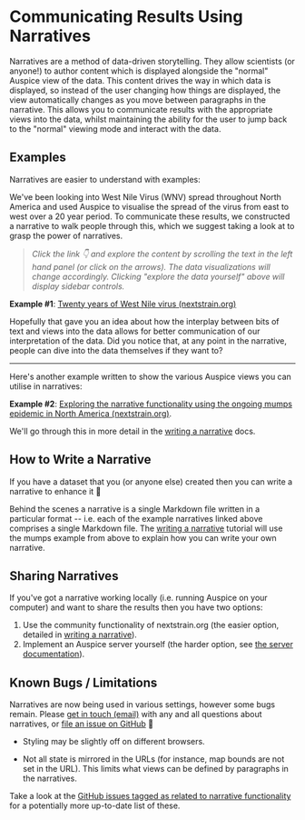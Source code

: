 # Communicating Results Using Narratives
<!-- WARNING -->
<!-- Do not edit this file from within the docs.nextstrain.org repository. -->
<!-- It is fetched from another repository to be included in the docs.nextstrain.org build. -->
<!-- So, if you edit it after it is fetched into docs.nextstrain.org, your changes will be lost. -->
<!-- Instead, edit this file in its own repository and commit your changes there. -->
<!-- For more details on this (temporary) implementation, see https://github.com/nextstrain/docs.nextstrain.org#fetching-of-documents-from-other-repositories -->
<!-- This file is located at (fetched from): https://github.com/nextstrain/auspice/blob/master/docs/narratives/introduction.md -->
<!-- WARNING -->
<!-- WARNING -->
<!-- WARNING -->


Narratives are a method of data-driven storytelling.
They allow scientists (or anyone!) to author content which is displayed alongside the "normal" Auspice view of the data.
This content drives the way in which data is displayed, so instead of the user changing how things are displayed, the view automatically changes as you move between paragraphs in the narrative.
This allows you to communicate results with the appropriate views into the data, whilst maintaining the ability for the user to jump back to the "normal" viewing mode and interact with the data.

## Examples

Narratives are easier to understand with examples:

We've been looking into West Nile Virus (WNV) spread throughout North America and used Auspice to visualise the spread of the virus from east to west over a 20 year period.
To communicate these results, we constructed a narrative to walk people through this, which we suggest taking a look at to grasp the power of narratives.


> _Click the link 👇 and explore the content by scrolling the text in the left hand panel (or click on the arrows)._
_The data visualizations will change accordingly._
_Clicking "explore the data yourself" above will display sidebar controls._

**Example #1**: [Twenty years of West Nile virus (nextstrain.org)](https://nextstrain.org/narratives/twenty-years-of-WNV)


Hopefully that gave you an idea about how the interplay between bits of text and views into the data allows for better communication of our interpretation of the data.
Did you notice that, at any point in the narrative, people can dive into the data themselves if they want to?

---

Here's another example written to show the various Auspice views you can utilise in narratives:

**Example #2**: [Exploring the narrative functionality using the ongoing mumps epidemic in North America (nextstrain.org)](https://nextstrain.org/narratives/intro-to-narratives).

We'll go through this in more detail in the [writing a narrative](../../tutorials/narratives-how-to-write.md) docs.





## How to Write a Narrative

If you have a dataset that you (or anyone else) created then you can write a narrative to enhance it 💫

Behind the scenes a narrative is a single Markdown file written in a particular format -- i.e. each of the example narratives linked above comprises a single Markdown file.
The [writing a narrative](../../tutorials/narratives-how-to-write.md) tutorial will use the mumps example from above to explain how you can write your own narrative.



## Sharing Narratives

If you've got a narrative working locally (i.e. running Auspice on your computer) and want to share the results then you have two options:

1. Use the community functionality of nextstrain.org (the easier option, detailed in [writing a narrative](../../tutorials/narratives-how-to-write.md#step-6-upload-your-example-to-nextstrain-community-to-share-with-everyone)).
2. Implement an Auspice server yourself (the harder option, see [the server documentation](https://docs.nextstrain.org/projects/auspice/en/stable/server/index.html)).



## Known Bugs / Limitations

Narratives are now being used in various settings, however some bugs remain.
Please [get in touch (email)](mailto:hello@nextstrain.org) with any and all questions about narratives, or [file an issue on GitHub](https://github.com/nextstrain/auspice/issues/new) 🙏

* Styling may be slightly off on different browsers.

* Not all state is mirrored in the URLs (for instance, map bounds are not set in the URL).
This limits what views can be defined by paragraphs in the narratives.

Take a look at the [GitHub issues tagged as related to narrative functionality](https://github.com/nextstrain/auspice/labels/narratives) for a potentially more up-to-date list of these.
